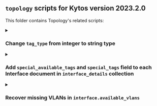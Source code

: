 ## `topology` scripts for Kytos version 2023.2.0

This folder contains Topology's related scripts:

<details><summary><h3>Change <code>tag_type</code> from integer to string type</h3></summary>

[`000_vlan_pool.py`](./000_vlan_pool.py) is a script to change ``available_vlans`` to ``available_tags``. Also adding new field ``tag_ranges``. These new fields have the type ``dict[str, list[list[int]]]``. Example

```
    available_tags = {"vlan": [[1, 299], [301, 4095]]}
    tag_ranges = {"vlan": [[1, 4095]]}
```

This scripts takes into account UNIs TAG (only integers) values as well.

#### Pre-requisites

- There's no additional Python libraries dependencies required, other than installing the existing `topology`'s, or if you're running in development locally then installing `requirements/dev.in`
- Make sure you don't have `kytosd` running with otherwise topology will start writing to MongoDB, and the application could overwrite the data you're trying to insert with this script.
- Make sure MongoDB replica set is up and running.
- Export the following MongnoDB variables accordingly in case your running outside of a container

```
export MONGO_USERNAME=
export MONGO_PASSWORD=
export MONGO_DBNAME=napps
export MONGO_HOST_SEEDS="mongo1:27017,mongo2:27018,mongo3:27099"
```

#### How to use

- The following `CMD` commands are available:

```
aggregate_outdated_interfaces
update_database
```

`aggregate_outdated_interfaces` option is to see how many documents are going to be modified and how many are going to be added.

```
CMD=aggregate_outdated_interfaces python3 scripts/db/2023.2.0/000_vlan_pool.py
```

For the documents that are going to be modified, only the maximum and minimum value are going to be shown:

```
{'id': '00:00:00:00:00:00:00:01:3', 'max_number': 4095, 'min_number': 2}
```

For soon to be added documents, `avoid_tags` set is going to be shown representing the tags that are used and will need to be avoided in `available_tags`:

```
{'id': '00:00:00:00:00:00:00:01:1', 'avoid_tags': {200}}
```

A `WARNING` is going to be shown if a duplicated `TAG` is detected in different `EVC`s:

```
WARNING: Detected duplicated 200 TAG in EVCs 861a11d8fce148 and d74e18464d524b in interface 00:00:00:00:00:00:00:01:1
```

`update_database` updates and adds the required documents for compatability

```
CMD=update_database python3 scripts/db/2023.2.0/000_vlan_pool.py
```

The final messages will show how many documents have been modified and added

```
6 documents modified. 3 documents inserted
```

An `ERROR` can be shown if a duplicated `TAG` is detected in different `EVC`s. After this the pocess will exit without making any modification or adittion.

```
Error: Detected duplicated 200 TAG in EVCs 861a11d8fce148 and d74e18464d524b in interface 00:00:00:00:00:00:00:01:1
```

If needed, you can also specify a custom VLAN tag range per interface:

```
CMD=update_database CUSTOM_TAG_RANGE='{"00:00:00:00:00:00:00:01:1": [[2100, 2999]], "00:00:00:00:00:00:00:02:32": [[1000, 1399]]}' python3 scripts/db/2023.2.0/000_vlan_pool.py
```

</details>

<details><summary><h3>Add <code>special_available_tags</code> and <code>special_tags</code> field to each Interface document in <code>interface_details</code> collection </h3></summary>

[`001_special_vlan_allocation.py`](./001_special_vlan_allocation.py) is to add the new field ``special_available_tags`` and ``special_tags`` to each interface document. This new field will keep track of special vlan usage:

```
special_available_tags = {"vlan": ["untagged"]}
special_tags = {"vlan": ["untagged", "any"]}
```

This scripts takes into account UNIs TAG values (only string) as well.

#### Pre-requisites

- There's no additional Python libraries dependencies required, other than installing the existing `topology`'s, or if you're running in development locally then installing `requirements/dev.in`
- Make sure you don't have `kytosd` running with otherwise topology will start writing to MongoDB, and the application could overwrite the data you're trying to insert with this script.
- Make sure MongoDB replica set is up and running.
- Export the following MongnoDB variables accordingly in case your running outside of a container

```
export MONGO_USERNAME=
export MONGO_PASSWORD=
export MONGO_DBNAME=napps
export MONGO_HOST_SEEDS="mongo1:27017,mongo2:27018,mongo3:27099"
```

#### How to use

- The following `CMD` commands are available:

```
aggregate_outdated_interfaces
update_database
```

`aggregate_outdated_interfaces` option is to see how many documents are going to be modified and how many are going to be added.

```
CMD=aggregate_outdated_interfaces python3 scripts/db/2023.2.0/001_special_vlan_allocation.py
```

For the interfaces that are going to be modified, they are going to be listed:

```
There are 13 outdated interface documents which do not have 'special_available_tags' and/or 'special_tags' field:
00:00:00:00:00:00:00:02:3
```

`update_database` updates and adds the required documents for compatability

```
CMD=update_database python3 scripts/db/2023.2.0/001_special_vlan_allocation.py
```

The final messages will show how many interfaces have been modified:

```
1 interface was/were updated:
00:00:00:00:00:00:00:02:3
```

An `ERROR` can be shown if a duplicated `TAG` is detected in different `EVC`s. After this the pocess will exit without making any modification or adittion.

```
Error: Detected duplicated vlan 'any' TAG in EVCs d68eb033688a48 and 861a11d8fce148 in interface 00:00:00:00:00:00:00:01:1
```

</details>

<details><summary><h3>Recover missing VLANs in <code>interface.available_vlans</code></h3></summary>

After the migration to ranges of VLANs, if some VLANs are missing from ``interface.available_vlans`` use this the script [`002_recover_vlans`](./002_recover_vlans) in kytos console.

### Disclaimer

This script only takes into account the VLANs from ``failover_paths`` and ``current_path``. UNI VLANs will be made available if any was removed from ``interface.available_vlans`` during migration.

### How to use

Change ``of_lldp_vlan`` in line 50 to the correct VLAN that ``of_lldp`` uses which by default is 3799.

Copy all the lines and paste them inside kytos console.

</details>